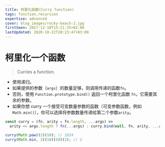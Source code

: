 ```yaml
---
title: 柯里化函数(Curry function)
tags: function,recursion
expertise: advanced
cover: blog_images/rocky-beach-2.jpg
firstSeen: 2017-12-10T15:21:35+02:00
lastUpdated: 2020-10-22T20:23:47+03:00
---
```


# 柯里化一个函数
> Curries a function.

- 使用递归。
- 如果提供的参数（`args`）的数量足够，则调用传递的函数`fn`。
- 否则，使用 `Function.prototype.bind()` 返回一个柯里化函数 `fn`，它需要其余的参数。
- 如果你想 curry 一个接受可变数量参数的函数（可变参数函数，例如`Math.min()`），你可以选择将参数数量传递给第二个参数`arity`。

```js
const curry = (fn, arity = fn.length, ...args) =>
  arity <= args.length ? fn(...args) : curry.bind(null, fn, arity, ...args);
```

```js
curry(Math.pow)(2)(10); // 1024
curry(Math.min, 3)(10)(50)(2); // 2
```
